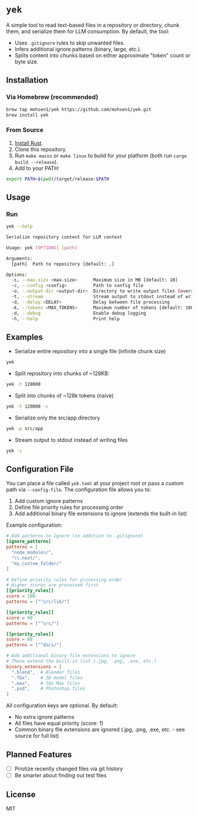 # `yek`

A simple tool to read text-based files in a repository or directory, chunk them, and serialize them for LLM consumption. By default, the tool:
- Uses `.gitignore` rules to skip unwanted files.
- Infers additional ignore patterns (binary, large, etc.).
- Splits content into chunks based on either approximate "token" count or byte size.

## Installation

### Via Homebrew (recommended)

```bash
brew tap mohsen1/yek https://github.com/mohsen1/yek.git
brew install yek
```

### From Source

1. [Install Rust](https://www.rust-lang.org/tools/install).
2. Clone this repository.
3. Run `make macos` or `make linux` to build for your platform (both run `cargo build --release`).
4. Add to your PATH:
```bash
export PATH=$(pwd)/target/release:$PATH
```

## Usage

### Run
```bash
yek --help

Serialize repository content for LLM context

Usage: yek [OPTIONS] [path]

Arguments:
  [path]  Path to repository [default: .]

Options:
  -s, --max-size <max-size>      Maximum size in MB [default: 10]
  -c, --config <config>          Path to config file
  -o, --output-dir <output-dir>  Directory to write output files (overrides config file)
  -t, --stream                   Stream output to stdout instead of writing to file
  -d, --delay <DELAY>            Delay between file processing
  -k, --tokens <MAX_TOKENS>      Maximum number of tokens [default: 10000]
  -d, --debug                    Enable debug logging
  -h, --help                     Print help

```

## Examples
- Serialize entire repository into a single file (infinite chunk size)
```bash
yek
```

- Split repository into chunks of ~128KB:
```bash
yek -t 128000
```

- Split into chunks of ~128k tokens (naive)
```bash
yek -t 128000 -c
```

- Serialize only the src/app directory
```bash
yek -p src/app
```

- Stream output to stdout instead of writing files
```bash
yek -s
```

## Configuration File

You can place a file called `yek.toml` at your project root or pass a custom path via `--config-file`. The configuration file allows you to:

1. Add custom ignore patterns
2. Define file priority rules for processing order
3. Add additional binary file extensions to ignore (extends the built-in list)

Example configuration:

```toml
# Add patterns to ignore (in addition to .gitignore)
[ignore_patterns]
patterns = [
  "node_modules/",
  "\\.next/",
  "my_custom_folder/"
]

# Define priority rules for processing order
# Higher scores are processed first
[[priority_rules]]
score = 100
patterns = ["^src/lib/"]

[[priority_rules]]
score = 90
patterns = ["^src/"]

[[priority_rules]]
score = 80
patterns = ["^docs/"]

# Add additional binary file extensions to ignore
# These extend the built-in list (.jpg, .png, .exe, etc.)
binary_extensions = [
  ".blend",  # Blender files
  ".fbx",    # 3D model files
  ".max",    # 3ds Max files
  ".psd",    # Photoshop files
]
```

All configuration keys are optional. By default:
- No extra ignore patterns
- All files have equal priority (score: 1)
- Common binary file extensions are ignored (.jpg, .png, .exe, etc. - see source for full list) 

## Planned Features

- [ ] Priotize recently changed files via git history
- [ ] Be smarter about finding out test files

## License

MIT
